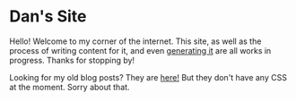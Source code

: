 # Dan's Site

Hello! Welcome to my corner of the internet. This site, as well as the process of writing content for it, and even [generating it](https://github.com/MayerDaniel/staticsite) are all works in progress. Thanks for stopping by!


Looking for my old blog posts? They are [here!](/blog/) But they don't have any CSS at the moment. Sorry about that. 
